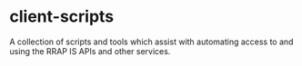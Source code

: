 # client-scripts
A collection of scripts and tools which assist with automating access to and using the RRAP IS APIs and other services.
